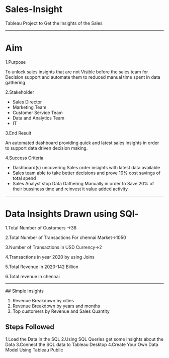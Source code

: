 # Sales-Insight
Tableau Project to Get the Insights of the Sales

<hr>

# Aim 

1.Purpose 
<p> To unlock sales insights that are not Visible before the sales team for Decision support and automate them to reduced manual time spent in data gathering</p>


2.Stakeholder 
- Sales Director
- Marketing Team
- Customer Service Team
- Data and Analytics Team
- IT


3.End Result
<p>An automated dashboard providing quick and latest sales insights in order to support data driven decision making.
</p>

4.Success Criteria
- Dashboard(s) uncovering Sales order insights with latest data available
- Sales team able to take better decisions and prove 10% cost savings of total spend
- Sales Analyst stop Data Gathering Manually in order to Save 20% of their bussiness time and reinvest it value added activity


<hr>

# Data Insights Drawn using SQl-

1.Total Number of Customers ->38

2.Total Number of Transactions For chennai Market->1050

3.Number of Transactions in USD Currency->2

4.Transactions in year 2020 by using Joins

5.Total Revenue in 2020-142 Billion

6.Total revenue in chennai


<hr>
## Simple Insights

1. Revenue Breakdown by cities
2. Revenue Breakdown by years and months
3. Top customers by Revenue and Sales Quantity


## Steps Followed
1.Load the Data in the SQL 
2.Using SQL Queries get some Insights about the Data
3.Connect the SQL data to Tableau Desktop
4.Create Your Own Data Model Using Tableau Public
